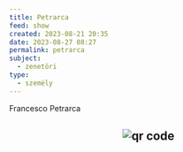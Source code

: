 ```yaml
---
title: Petrarca
feed: show
created: 2023-08-21 20:35
date: 2023-08-27 08:27
permalink: petrarca
subject:
  - zenetöri
type:
  - személy
---
```


Francesco Petrarca



## <p style="text-align: center;"><img src="https://chart.googleapis.com/chart?cht=qr&chl=https://notes.andrasdenes.com/petrarca&chs=180x180&choe=UTF-8&chld=L|2" alt="qr code"></p>

